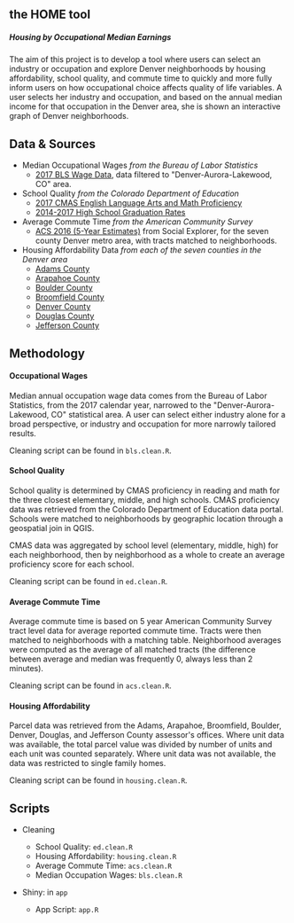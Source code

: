 
## the HOME tool
##### Housing by Occupational Median Earnings

The aim of this project is to develop a tool where users can select an industry or occupation and explore Denver neighborhoods by housing affordability, school quality, and commute time to quickly and more fully inform users on how occupational choice affects quality of life variables. A user selects her industry and occupation, and based on the annual median income for that occupation in the Denver area, she is shown an interactive graph of Denver neighborhoods.

## Data & Sources
* Median Occupational Wages *from the Bureau of Labor Statistics*
    + [2017 BLS Wage Data](https://www.bls.gov/oes/current/oes_nat.htm), data filtered to "Denver-Aurora-Lakewood, CO" area. 
* School Quality *from the Colorado Department of Education*
    + [2017 CMAS English Language Arts and Math Proficiency](https://www.cde.state.co.us/assessment)
    + [2014-2017 High School Graduation Rates](https://www.cde.state.co.us/cdereval/gradratecurrent)
* Average Commute Time *from the American Community Survey*
    + [ACS 2016 (5-Year Estimates)](https://www.socialexplorer.com/tables/ACS2016_5yr/R11709778) from Social Explorer, for the seven county Denver metro area, with tracts matched to neighborhoods. 
* Housing Affordability Data *from each of the seven counties in the Denver area*
    + [Adams County](http://www.adcogov.org/gisdata)
    + [Arapahoe County](http://www.co.arapahoe.co.us/1151/GIS-Data-Download)
    + [Boulder County](https://www.bouldercounty.org/property-and-land/assessor/data-download/)
    + [Broomfield County](http://opendata.broomfield.org/datasets/parcels)
    + [Denver County](https://www.denvergov.org/opendata/dataset/city-and-county-of-denver-parcels)
    + [Douglas County](https://gis-dougco.opendata.arcgis.com/datasets/bdbf1ab37f5a43a694c341a6cb355ae5_1)
    + [Jefferson County](http://data-jeffersoncounty.opendata.arcgis.com/datasets/parcel)

## Methodology

#### Occupational Wages

Median annual occupation wage data comes from the Bureau of Labor Statistics, from the 2017 calendar year, narrowed to the "Denver-Aurora-Lakewood, CO" statistical area. A user can select either industry alone for a broad perspective, or industry and occupation for more narrowly tailored results.

Cleaning script can be found in `bls.clean.R`. 


#### School Quality

School quality is determined by CMAS proficiency in reading and math for the three closest elementary, middle, and high schools. CMAS proficiency data was retrieved from the Colorado Department of Education data portal. Schools were matched to neighborhoods by geographic location through a geospatial join in QGIS.  

CMAS data was aggregated by school level (elementary, middle, high) for each neighborhood, then by neighborhood as a whole to create an average proficiency score for each school.


Cleaning script can be found in `ed.clean.R`. 

#### Average Commute Time

Average commute time is based on 5 year American Community Survey tract level data for average reported commute time. Tracts were then matched to neighborhoods with a matching table. Neighborhood averages were computed as the average of all matched tracts (the difference between average and median was frequently 0, always less than 2 minutes).

Cleaning script can be found in `acs.clean.R`. 

#### Housing Affordability

Parcel data was retrieved from the Adams, Arapahoe, Broomfield, Boulder, Denver, Douglas, and Jefferson County assessor's offices. Where unit data was available, the total parcel value was divided by number of units and each unit was counted separately. Where unit data was not available, the data was restricted to single family homes.

Cleaning script can be found in `housing.clean.R`. 

## Scripts

* Cleaning
    + School Quality: `ed.clean.R`
    + Housing Affordability: `housing.clean.R`
    + Average Commute Time: `acs.clean.R`
    + Median Occupation Wages: `bls.clean.R`
    
* Shiny: in `app`
    + App Script: `app.R`